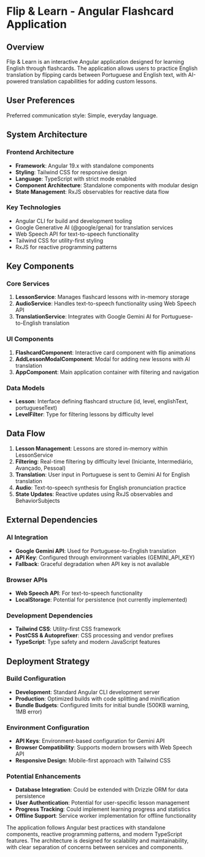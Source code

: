 # Flip & Learn - Angular Flashcard Application

## Overview

Flip & Learn is an interactive Angular application designed for learning English through flashcards. The application allows users to practice English translation by flipping cards between Portuguese and English text, with AI-powered translation capabilities for adding custom lessons.

## User Preferences

Preferred communication style: Simple, everyday language.

## System Architecture

### Frontend Architecture
- **Framework**: Angular 19.x with standalone components
- **Styling**: Tailwind CSS for responsive design
- **Language**: TypeScript with strict mode enabled
- **Component Architecture**: Standalone components with modular design
- **State Management**: RxJS observables for reactive data flow

### Key Technologies
- Angular CLI for build and development tooling
- Google Generative AI (@google/genai) for translation services
- Web Speech API for text-to-speech functionality
- Tailwind CSS for utility-first styling
- RxJS for reactive programming patterns

## Key Components

### Core Services
1. **LessonService**: Manages flashcard lessons with in-memory storage
2. **AudioService**: Handles text-to-speech functionality using Web Speech API
3. **TranslationService**: Integrates with Google Gemini AI for Portuguese-to-English translation

### UI Components
1. **FlashcardComponent**: Interactive card component with flip animations
2. **AddLessonModalComponent**: Modal for adding new lessons with AI translation
3. **AppComponent**: Main application container with filtering and navigation

### Data Models
- **Lesson**: Interface defining flashcard structure (id, level, englishText, portugueseText)
- **LevelFilter**: Type for filtering lessons by difficulty level

## Data Flow

1. **Lesson Management**: Lessons are stored in-memory within LessonService
2. **Filtering**: Real-time filtering by difficulty level (Iniciante, Intermediário, Avançado, Pessoal)
3. **Translation**: User input in Portuguese is sent to Gemini AI for English translation
4. **Audio**: Text-to-speech synthesis for English pronunciation practice
5. **State Updates**: Reactive updates using RxJS observables and BehaviorSubjects

## External Dependencies

### AI Integration
- **Google Gemini API**: Used for Portuguese-to-English translation
- **API Key**: Configured through environment variables (GEMINI_API_KEY)
- **Fallback**: Graceful degradation when API key is not available

### Browser APIs
- **Web Speech API**: For text-to-speech functionality
- **LocalStorage**: Potential for persistence (not currently implemented)

### Development Dependencies
- **Tailwind CSS**: Utility-first CSS framework
- **PostCSS & Autoprefixer**: CSS processing and vendor prefixes
- **TypeScript**: Type safety and modern JavaScript features

## Deployment Strategy

### Build Configuration
- **Development**: Standard Angular CLI development server
- **Production**: Optimized builds with code splitting and minification
- **Bundle Budgets**: Configured limits for initial bundle (500KB warning, 1MB error)

### Environment Configuration
- **API Keys**: Environment-based configuration for Gemini API
- **Browser Compatibility**: Supports modern browsers with Web Speech API
- **Responsive Design**: Mobile-first approach with Tailwind CSS

### Potential Enhancements
- **Database Integration**: Could be extended with Drizzle ORM for data persistence
- **User Authentication**: Potential for user-specific lesson management
- **Progress Tracking**: Could implement learning progress and statistics
- **Offline Support**: Service worker implementation for offline functionality

The application follows Angular best practices with standalone components, reactive programming patterns, and modern TypeScript features. The architecture is designed for scalability and maintainability, with clear separation of concerns between services and components.